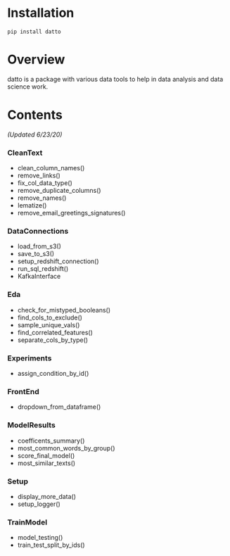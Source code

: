 # Installation

`pip install datto`

# Overview

datto is a package with various data tools to help in data analysis and data science work.

# Contents

_(Updated 6/23/20)_

### CleanText

- clean_column_names()
- remove_links()
- fix_col_data_type()
- remove_duplicate_columns()
- remove_names()
- lematize()
- remove_email_greetings_signatures()

### DataConnections

- load_from_s3()
- save_to_s3()
- setup_redshift_connection()
- run_sql_redshift()
- KafkaInterface

### Eda

- check_for_mistyped_booleans()
- find_cols_to_exclude()
- sample_unique_vals()
- find_correlated_features()
- separate_cols_by_type()

### Experiments

- assign_condition_by_id()

### FrontEnd

- dropdown_from_dataframe()

### ModelResults

- coefficents_summary()
- most_common_words_by_group()
- score_final_model()
- most_similar_texts()

### Setup

- display_more_data()
- setup_logger()

### TrainModel

- model_testing()
- train_test_split_by_ids()
